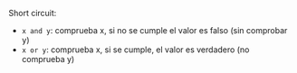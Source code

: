 Short circuit:
- `x and y`: comprueba x, si no se cumple el valor es falso (sin comprobar y)
- `x or y`: comprueba x, si se cumple, el valor es verdadero (no comprueba y)